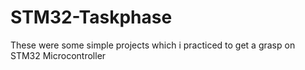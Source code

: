 # STM32-Taskphase
These were some simple projects which i practiced to get a grasp on STM32 Microcontroller
